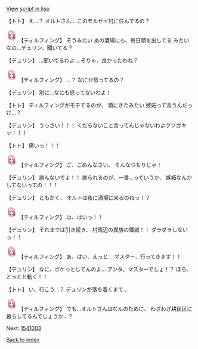 [View script in lisp](../scripts/1541002.txt)

【トト】
え…？
オルトさん…
このモルゼイ村に住んでるの？

<img src="../images/units/101411.png" alt="101411.png" height="34"/>
【ティルフィング】
そうみたい
あの酒場にも、毎日顔を出してる
みたいなの…デュリン、聞いてる？

【デュリン】
…聞いてるわよ
…そりゃ、良かったわね？

<img src="../images/units/101411.png" alt="101411.png" height="34"/>
【ティルフィング】
…？
なにか怒ってるの？

【デュリン】
別に…なにも怒ってないわよ！

【トト】
ティルフィングがモテてるのが、
頭にきたみたい
嫉妬って言うんだっけ…？

【デュリン】
うっさい！！！
くだらないこと言ってんじゃないわよクソガキッ！！！

【トト】
痛いっ！！！

<img src="../images/units/101411.png" alt="101411.png" height="34"/>
【ティルフィング】
ご、ごめんなさい、
そんなつもりじゃ！

【デュリン】
謝んないでよ！！
謝られるのが、一番…っていうか、
嫉妬なんかしてないっての！！！

【デュリン】
ともかく、
オルトは夜に酒場に来るのねっ！？

<img src="../images/units/101411.png" alt="101411.png" height="34"/>
【ティルフィング】
は、はいっ！！

【デュリン】
それまでは引き続き、
村周辺の異族の殲滅！！
ダラダラしないっ！！

<img src="../images/units/101411.png" alt="101411.png" height="34"/>
【ティルフィング】
あ、はい、えっと…
マスター、行ってきます！！

【デュリン】
なに、ボケっとしてんのよ…
アンタ、マスターでしょ！？
ほら、とっとと動く！！

【トト】
い、行こう…？
デュリンが落ち着くまで…

<img src="../images/units/101411.png" alt="101411.png" height="34"/>
【ティルフィング】
でも…オルトさんはなんのために、
わざわざ耕民区に
暮らしてるんでしょうか…？

Next: [1541003](1541003.md)

[Back to index](index.md)
